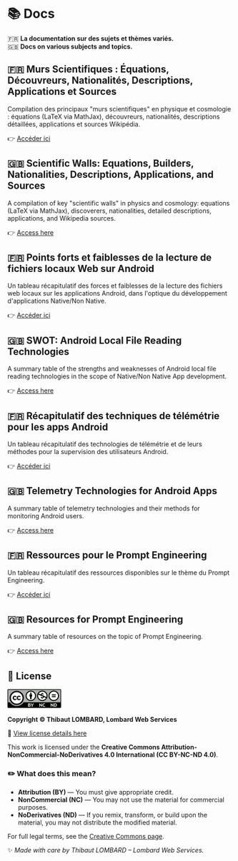 # 📚 Docs

🇫🇷 **La documentation sur des sujets et thèmes variés.**  
🇬🇧 **Docs on various subjects and topics.**




## 🇫🇷 Murs Scientifiques : Équations, Découvreurs, Nationalités, Descriptions, Applications et Sources

Compilation des principaux "murs scientifiques" en physique et cosmologie : équations (LaTeX via MathJax), découvreurs, nationalités, descriptions détaillées, applications et sources Wikipédia.

👉 [Accéder ici](https://lombard-web-services.github.io/Docs/Scientific_walls_FR.html)



## 🇬🇧 Scientific Walls: Equations, Builders, Nationalities, Descriptions, Applications, and Sources

A compilation of key "scientific walls" in physics and cosmology: equations (LaTeX via MathJax), discoverers, nationalities, detailed descriptions, applications, and Wikipedia sources.

👉 [Access here](https://lombard-web-services.github.io/Docs/Scientific_walls_EN.html)



## 🇫🇷 Points forts et faiblesses de la lecture de fichiers locaux Web sur Android

Un tableau récapitulatif des forces et faiblesses de la lecture des fichiers web locaux sur les applications Android, dans l'optique du développement d'applications Native/Non Native.

👉 [Accéder ici](https://lombard-web-services.github.io/Docs/android_local_file_access_swot_FR.html)



## 🇬🇧 SWOT: Android Local File Reading Technologies

A summary table of the strengths and weaknesses of Android local file reading technologies in the scope of Native/Non Native App development.

👉 [Access here](https://lombard-web-services.github.io/Docs/android_local_file_access_swot_EN.html)



## 🇫🇷 Récapitulatif des techniques de télémétrie pour les apps Android

Un tableau récapitulatif des technologies de télémétrie et de leurs méthodes pour la supervision des utilisateurs Android.

👉 [Accéder ici](https://lombard-web-services.github.io/Docs/android_telemetry_FR.html)



## 🇬🇧 Telemetry Technologies for Android Apps

A summary table of telemetry technologies and their methods for monitoring Android users.

👉 [Access here](https://lombard-web-services.github.io/Docs/android_telemetry_EN.html)



## 🇫🇷 Ressources pour le Prompt Engineering

Un tableau récapitulatif des ressources disponibles sur le thème du Prompt Engineering.

👉 [Accéder ici](https://lombard-web-services.github.io/Docs/ressources_pour_prompt_engineering_FR.html)



## 🇬🇧 Resources for Prompt Engineering

A summary table of resources on the topic of Prompt Engineering.

👉 [Access here](https://lombard-web-services.github.io/Docs/resources_for_prompt_engineering_EN.html)


## 📜 License

![License: CC BY-NC-ND](https://github.com/Lombard-Web-Services/Docs/blob/main/CC_BY-NC-ND.png)

**Copyright © Thibaut LOMBARD, Lombard Web Services**

🔗 [View license details here](https://github.com/Lombard-Web-Services/Docs)

This work is licensed under the **Creative Commons Attribution-NonCommercial-NoDerivatives 4.0 International (CC BY-NC-ND 4.0)**.

### ✏️ **What does this mean?**
- **Attribution (BY)** — You must give appropriate credit.
- **NonCommercial (NC)** — You may not use the material for commercial purposes.
- **NoDerivatives (ND)** — If you remix, transform, or build upon the material, you may not distribute the modified material.

For full legal terms, see the [Creative Commons page](https://creativecommons.org/licenses/by-nc-nd/4.0/).



✨ _Made with care by Thibaut LOMBARD – Lombard Web Services._
